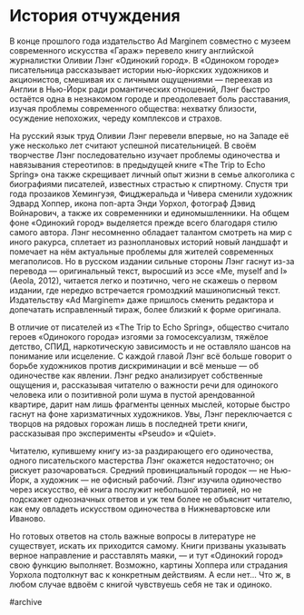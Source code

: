 
# История отчуждения

В конце прошлого года издательство Ad Marginem совместно с музеем современного искусства «Гараж» перевело книгу английской журналистки Оливии Лэнг «Одинокий город». В «Одиноком городе» писательница рассказывает истории нью-йоркских художников и акционистов, смешивая их с личными ощущениями — переехав из Англии в Нью-Йорк ради романтических отношений, Лэнг быстро остаётся одна в незнакомом городе и преодолевает боль расставания, изучая проблемы современного общества: нехватку близости, осуждение непохожих, череду комплексов и страхов.

На русский язык труд Оливии Лэнг перевели впервые, но на Западе её уже несколько лет считают успешной писательницей. В своём творчестве Лэнг последовательно изучает проблемы одиночества и навязывания стереотипов: в предыдущей книге «The Trip to Echo Spring» она также скрещивает личный опыт жизни в семье алкоголика с биографиями писателей, известных страстью к спиртному. Спустя три года прозаиков Хемингуэя, Фицджеральда и Чивера сменили художник Эдвард Хоппер, икона поп-арта Энди Уорхол, фотограф Дэвид Войнарович, а также их современники и единомышленники.
На общем фоне «Одинокий город» выделяется прежде всего благодаря стилю самого автора. Лэнг несомненно обладает талантом смотреть на мир с иного ракурса, сплетает из разноплановых историй новый ландшафт и помечает на нём актуальные проблемы для жителей современных мегаполисов. Но в русском издании сильные стороны Лэнг гаснут из-за перевода — оригинальный текст, выросший из эссе «Me, myself and I» (Aeola, 2012), читается легко и поэтично, чего не скажешь о первом издании, где нередко встречается громоздкий машинописный текст. Издательству «Ad Marginem» даже пришлось сменить редактора и допечатать исправленный тираж, более близкий к форме оригинала.

В отличие от писателей из «The Trip to Echo Spring», общество считало героев «Одинокого города» изгоями за гомосексуализм, тяжёлое детство, СПИД, наркотическую зависимость и не оставляло шансов на понимание или исцеление. С каждой главой Лэнг всё больше говорит о борьбе художников против дискриминации и всё меньше — об одиночестве как явлении. Лэнг редко анализирует собственные ощущения и, рассказывая читателю о важности речи для одинокого человека или о позитивной роли шума в пустой арендованной квартире, дарит нам лишь фрагменты ценных мыслей, которые быстро гаснут на фоне харизматичных художников. Увы, Лэнг переключается с творцов на рядовых горожан лишь в последней трети книги, рассказывая про эксперименты «Pseudo» и «Quiet».

Читателю, купившему книгу из-за раздирающего его одиночества, одного писательского мастерства Лэнг окажется недостаточно; он рискует разочароваться. Средний провинциальный городок — не Нью-Йорк, а художник — не офисный рабочий. Лэнг изучила одиночество через искусство, её книга послужит небольшой терапией, но не подскажет однозначных ответов и уж тем более не объяснит читателю, как ему овладеть искусством одиночества в Нижневартовске или Иваново.

Но готовых ответов на столь важные вопросы в литературе не существует, искать их приходится самому. Книги призваны указывать верное направление и расставлять маяки, — и тут «Одинокий город» свою функцию выполняет. Возможно, картины Хоппера или страдания Уорхола подтолкнут вас к конкретным действиям. А если нет… Что ж, в любом случае вдвоём с книгой чувствуешь себя не так и одиноко.

#archive